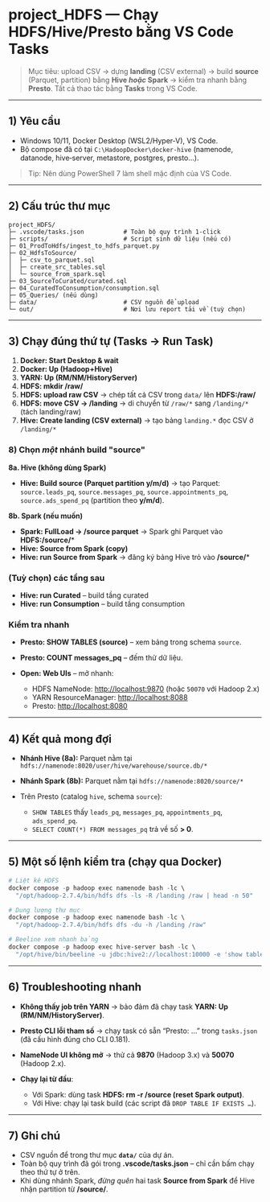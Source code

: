 # project_HDFS — Chạy HDFS/Hive/Presto bằng VS Code Tasks

> Mục tiêu: upload CSV → dựng **landing** (CSV external) → build **source** (Parquet, partition) bằng **Hive *hoặc* Spark** → kiểm tra nhanh bằng **Presto**. Tất cả thao tác bằng **Tasks** trong VS Code.

---

## 1) Yêu cầu

* Windows 10/11, Docker Desktop (WSL2/Hyper‑V), VS Code.
* Bộ compose đã có tại `C:\HadoopDocker\docker-hive` (namenode, datanode, hive‑server, metastore, postgres, presto…).

> Tip: Nên dùng PowerShell 7 làm shell mặc định của VS Code.

---

## 2) Cấu trúc thư mục

```
project_HDFS/
├─ .vscode/tasks.json           # Toàn bộ quy trình 1‑click
├─ scripts/                     # Script sinh dữ liệu (nếu có)
├─ 01_ProdToHdfs/ingest_to_hdfs_parquet.py
├─ 02_HdfsToSource/
│  ├─ csv_to_parquet.sql
│  ├─ create_src_tables.sql
│  └─ source_from_spark.sql
├─ 03_SourceToCurated/curated.sql
├─ 04_CuratedToConsumption/consumption.sql
├─ 05_Queries/ (nếu dùng)
├─ data/                        # CSV nguồn để upload
└─ out/                         # Nơi lưu report tải về (tuỳ chọn)
```

---

## 3) Chạy đúng thứ tự (Tasks → Run Task)

1. **Docker: Start Desktop & wait**
2. **Docker: Up (Hadoop+Hive)**
3. **YARN: Up (RM/NM/HistoryServer)**
4. **HDFS: mkdir /raw/**
5. **HDFS: upload raw CSV**
   → chép tất cả CSV trong `data/` lên **HDFS:/raw/**
6. **HDFS: move CSV → /landing**
   → di chuyển từ `/raw/*` sang `/landing/*` (tách landing/raw)
7. **Hive: Create landing (CSV external)**
   → tạo bảng `landing.*` đọc CSV ở `/landing/*`

### 8) Chọn *một* nhánh build "source"

**8a. Hive (không dùng Spark)**

* **Hive: Build source (Parquet partition y/m/d)**
  → tạo Parquet: `source.leads_pq`, `source.messages_pq`, `source.appointments_pq`, `source.ads_spend_pq` (partition theo **y/m/d**).

**8b. Spark (nếu muốn)**

* **Spark: FullLoad → /source parquet**
  → Spark ghi Parquet vào **HDFS:/source/***
* **Hive: Source from Spark (copy)**
* **Hive: run Source from Spark**
  → đăng ký bảng Hive trỏ vào **/source/***

### (Tuỳ chọn) các tầng sau

* **Hive: run Curated** – build tầng curated
* **Hive: run Consumption** – build tầng consumption

### Kiểm tra nhanh

* **Presto: SHOW TABLES (source)** – xem bảng trong schema `source`.
* **Presto: COUNT messages_pq** – đếm thử dữ liệu.
* **Open: Web UIs** – mở nhanh:

  * HDFS NameNode: [http://localhost:9870](http://localhost:9870) (hoặc `50070` với Hadoop 2.x)
  * YARN ResourceManager: [http://localhost:8088](http://localhost:8088)
  * Presto: [http://localhost:8080](http://localhost:8080)

---

## 4) Kết quả mong đợi

* **Nhánh Hive (8a):** Parquet nằm tại
  `hdfs://namenode:8020/user/hive/warehouse/source.db/*`
* **Nhánh Spark (8b):** Parquet nằm tại
  `hdfs://namenode:8020/source/*`
* Trên Presto (catalog `hive`, schema `source`):

  * `SHOW TABLES` thấy `leads_pq`, `messages_pq`, `appointments_pq`, `ads_spend_pq`.
  * `SELECT COUNT(*) FROM messages_pq` trả về số **> 0**.

---

## 5) Một số lệnh kiểm tra (chạy qua Docker)

```powershell
# Liệt kê HDFS
docker compose -p hadoop exec namenode bash -lc \
  "/opt/hadoop-2.7.4/bin/hdfs dfs -ls -R /landing /raw | head -n 50"

# Dung lượng thư mục
docker compose -p hadoop exec namenode bash -lc \
  "/opt/hadoop-2.7.4/bin/hdfs dfs -du -h /landing /raw"

# Beeline xem nhanh bảng
docker compose -p hadoop exec hive-server bash -lc \
  "/opt/hive/bin/beeline -u jdbc:hive2://localhost:10000 -e 'show tables;'"
```

---

## 6) Troubleshooting nhanh

* **Không thấy job trên YARN** → bảo đảm đã chạy task **YARN: Up (RM/NM/HistoryServer)**.
* **Presto CLI lỗi tham số** → chạy task có sẵn “Presto: …” trong `tasks.json` (đã cấu hình đúng cho CLI 0.181).
* **NameNode UI không mở** → thử cả **9870** (Hadoop 3.x) và **50070** (Hadoop 2.x).
* **Chạy lại từ đầu**:

  * Với Spark: dùng task **HDFS: rm -r /source (reset Spark output)**.
  * Với Hive: chạy lại task build (các script đã `DROP TABLE IF EXISTS …`).

---

## 7) Ghi chú

* CSV nguồn để trong thư mục **`data/`** của dự án.
* Toàn bộ quy trình đã gói trong **.vscode/tasks.json** – chỉ cần bấm chạy theo thứ tự ở trên.
* Khi dùng nhánh Spark, *đừng quên* hai task **Source from Spark** để Hive nhận partition từ **/source/**.

